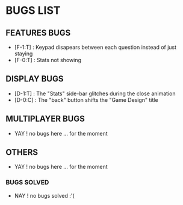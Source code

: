 # BUGS LIST

## FEATURES BUGS

* [F-1:T] : Keypad disapears between each question instead of just staying
* [F-0:T] : Stats not showing


## DISPLAY BUGS

* [D-1:T] : The "Stats" side-bar glitches during the close animation
* [D-0:C] : The "back" button shifts the "Game Design" title


## MULTIPLAYER BUGS

* YAY ! no bugs here ... for the moment

## OTHERS

* YAY ! no bugs here ... for the moment

### BUGS SOLVED

* NAY ! no bugs solved :'(
